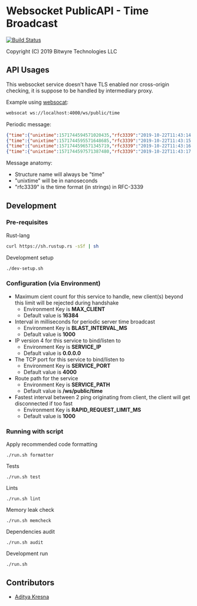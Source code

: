 # Websocket PublicAPI - Time Broadcast

[![Build Status](https://travis-ci.com/darkpools/darkpools_publicapi_ws_time.svg?branch=master)](https://travis-ci.com/darkpools/darkpools_publicapi_ws_time)

Copyright (C) 2019 Bitwyre Technologies LLC

## API Usages

This websocket service doesn't have TLS enabled nor cross-origin checking, it is suppose to be handled by intermediary proxy.

Example using [websocat](https://github.com/vi/websocat):

```bash
websocat ws://localhost:4000/ws/public/time
```

Periodic message:

```json
{"time":{"unixtime":1571744594571020435,"rfc3339":"2019-10-22T11:43:14.571020435+00:00"}}
{"time":{"unixtime":1571744595571648685,"rfc3339":"2019-10-22T11:43:15.571648685+00:00"}}
{"time":{"unixtime":1571744596571345719,"rfc3339":"2019-10-22T11:43:16.571345719+00:00"}}
{"time":{"unixtime":1571744597571387480,"rfc3339":"2019-10-22T11:43:17.571387480+00:00"}}
```

Message anatomy:

- Structure name will always be "time"
- "unixtime" will be in nanoseconds
- "rfc3339" is the time format (in strings) in RFC-3339

## Development

### Pre-requisites

Rust-lang

```bash
curl https://sh.rustup.rs -sSf | sh
```

Development setup

```bash
./dev-setup.sh
```

### Configuration (via Environment)

- Maximum cient count for this service to handle, new client(s) beyond this limit will be rejected during handshake
  - Environment Key is **MAX_CLIENT**
  - Default value is **16384**
- Interval in milliseconds for periodic server time broadcast
  - Environment Key is **BLAST_INTERVAL_MS**
  - Default value is **1000**
- IP version 4 for this service to bind/listen to
  - Environment Key is **SERVICE_IP**
  - Default value is **0.0.0.0**
- The TCP port for this service to bind/listen to
  - Environment Key is **SERVICE_PORT**
  - Default value is **4000**
- Route path for the service
  - Environment Key is **SERVICE_PATH**
  - Default value is **/ws/public/time**
- Fastest interval between 2 ping originating from client, the client will get disconnected if too fast
  - Environment Key is **RAPID_REQUEST_LIMIT_MS**
  - Default value is **1000**

### Running with script

Apply recommended code formatting

```text
./run.sh formatter
```

Tests

```text
./run.sh test
```

Lints

```text
./run.sh lint
```

Memory leak check

```text
./run.sh memcheck
```

Dependencies audit

```text
./run.sh audit
```

Development run

```text
./run.sh
```

## Contributors

- [Aditya Kresna](https://github.com/ujang360)
